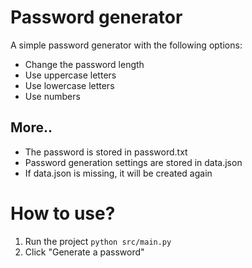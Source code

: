 # Password generator

A simple password generator with the following options:
- Change the password length
- Use uppercase letters
- Use lowercase letters
- Use numbers
## More..
- The password is stored in password.txt
- Password generation settings are stored in data.json
- If data.json is missing, it will be created again

# How to use?
1. Run the project `python src/main.py`
2. Click "Generate a password"
